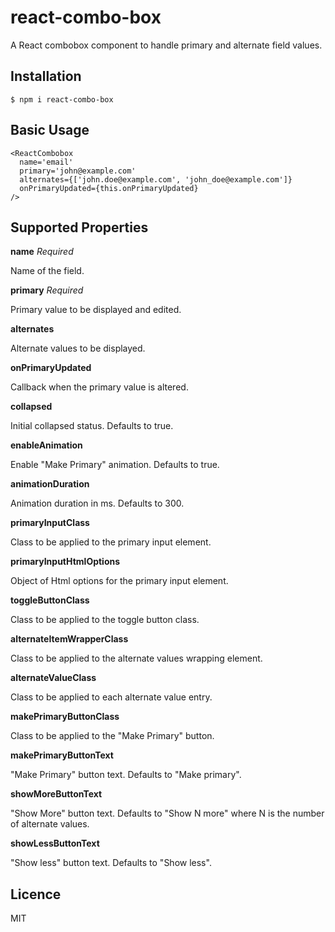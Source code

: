 # react-combo-box

A React combobox component to handle primary and alternate field values.

## Installation

```
$ npm i react-combo-box
```

## Basic Usage

```
<ReactCombobox
  name='email'
  primary='john@example.com'
  alternates={['john.doe@example.com', 'john_doe@example.com']}
  onPrimaryUpdated={this.onPrimaryUpdated}
/>
```

## Supported Properties

**name** *Required*

Name of the field.

**primary** *Required*

Primary value to be displayed and edited.

**alternates**

Alternate values to be displayed.

**onPrimaryUpdated**

Callback when the primary value is altered.

**collapsed**

Initial collapsed status. Defaults to true.

**enableAnimation**

Enable "Make Primary" animation. Defaults to true.

**animationDuration**

Animation duration in ms. Defaults to 300.

**primaryInputClass**

Class to be applied to the primary input element.

**primaryInputHtmlOptions**

Object of Html options for the primary input element.

**toggleButtonClass**

Class to be applied to the toggle button class.

**alternateItemWrapperClass**

Class to be applied to the alternate values wrapping element.

**alternateValueClass**

Class to be applied to each alternate value entry.

**makePrimaryButtonClass**

Class to be applied to the "Make Primary" button.

**makePrimaryButtonText**

"Make Primary" button text. Defaults to "Make primary".

**showMoreButtonText**

"Show More" button text. Defaults to "Show N more" where N is the number of alternate values.

**showLessButtonText**

"Show less" button text. Defaults to "Show less".

## Licence

MIT
